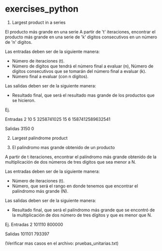 # exercises_python

1) Largest product in a series

El producto más grande en una serie
A partir de 't' iteraciones, encontrar el producto más grande en una serie de 'k' digitos consecutivos en un número de 'n' digitos.

Las entradas deben ser de la siguiente manera:

- Número de iteraciones (t).
- Número de digitos que tendrá el número final a evaluar (n), Número de dígitos consecutivos que se tomarán del número final a evaluar (k).
- Número final a evaluar (con n dígitos).

Las salidas deben ser de la siguiente manera:
- Resultado final, que será el resultado mas grande de los productos que se hicieron.

Ej.
  
  Entradas
  2
  10 5
  3258741025
  15 6
  1587412589632541
  
  Salidas
  3150
  0
  
2) Largest palindrome product

2) El palíndromo mas grande obtenido de un producto

A partir de t iteraciones, encontrar el palíndromo más grande obtenido de la multiplicación de dos números de tres dígitos que sea menor a N.

Las entradas deben ser de la siguiente manera:
- Número de iteraciones (t).
- Número, que será el rango en donde tenemos que encontrar el palíndromo más grande (N).

Las salidas deben ser de la siguiente manera:
- Resultado final, que será el palíndromo más grande que se encontró de la multiplicación de dos número de tres dígitos y que es menor que N.

Ej.
  Entradas
  2
  101110
  800000
  
  Salidas
  101101
  793397

(Verificar mas casos en el archivo: pruebas_unitarias.txt)
